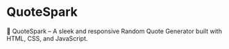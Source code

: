 # QuoteSpark
🎯 QuoteSpark – A sleek and responsive Random Quote Generator built with HTML, CSS, and JavaScript.
